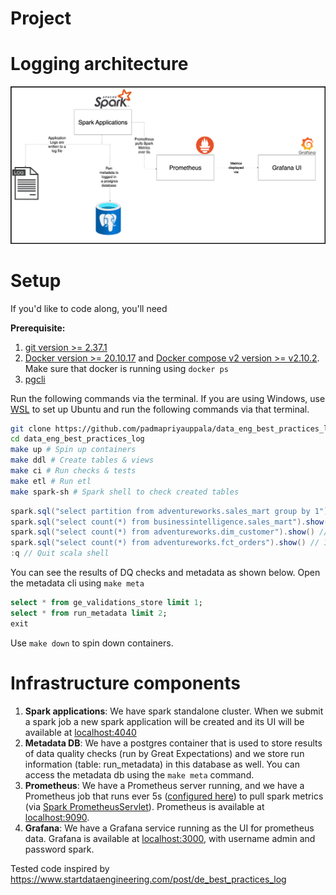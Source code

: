 
# Project

# Logging architecture

![logging architecture](assets/images/logging.png)

# Setup

If you'd like to code along, you'll need 

**Prerequisite:**

1. [git version >= 2.37.1](https://github.com/git-guides/install-git)
2. [Docker version >= 20.10.17](https://docs.docker.com/engine/install/) and [Docker compose v2 version >= v2.10.2](https://docs.docker.com/compose/#compose-v2-and-the-new-docker-compose-command). Make sure that docker is running using `docker ps`
3. [pgcli](https://www.pgcli.com/install)

Run the following commands via the terminal. If you are using Windows, use [WSL](https://ubuntu.com/tutorials/install-ubuntu-on-wsl2-on-windows-10#1-overview) to set up Ubuntu and run the following commands via that terminal.

```bash
git clone https://github.com/padmapriyauppala/data_eng_best_practices_log.git
cd data_eng_best_practices_log
make up # Spin up containers
make ddl # Create tables & views
make ci # Run checks & tests
make etl # Run etl
make spark-sh # Spark shell to check created tables
```

```scala
spark.sql("select partition from adventureworks.sales_mart group by 1").show() // should be the number of times you ran `make etl`
spark.sql("select count(*) from businessintelligence.sales_mart").show() // 59
spark.sql("select count(*) from adventureworks.dim_customer").show() // 1000 * num of etl runs
spark.sql("select count(*) from adventureworks.fct_orders").show() // 10000 * num of etl runs
:q // Quit scala shell
```

You can see the results of DQ checks and metadata as shown below. Open the metadata cli using `make meta`

```sql
select * from ge_validations_store limit 1;
select * from run_metadata limit 2;
exit
```

Use `make down` to spin down containers.

# Infrastructure components

1. **Spark applications**: We have spark standalone cluster. When we submit a spark job a new spark application will be created and its UI will be available at [localhost:4040](http://localhost:4040/)
2. **Metadata DB**: We have a postgres container that is used to store results of data quality checks (run by Great Expectations) and we store run information (table: run_metadata) in this database as well. You can access the metadata db using the `make meta` command.
3. **Prometheus**: We have a Prometheus server running, and we have a Prometheus job that runs ever 5s ([configured here](monitoring/prometheus/prometheus.yml)) to pull spark metrics (via [Spark PrometheusServlet](https://spark.apache.org/docs/3.0.0/monitoring.html#executor-metrics)). Prometheus is available at [localhost:9090](http://localhost:9090/).
4. **Grafana**: We have a Grafana service running as the UI for prometheus data. Grafana is available at [localhost:3000](http://localhost:3000/login), with username admin and password spark.


Tested code inspired by https://www.startdataengineering.com/post/de_best_practices_log
